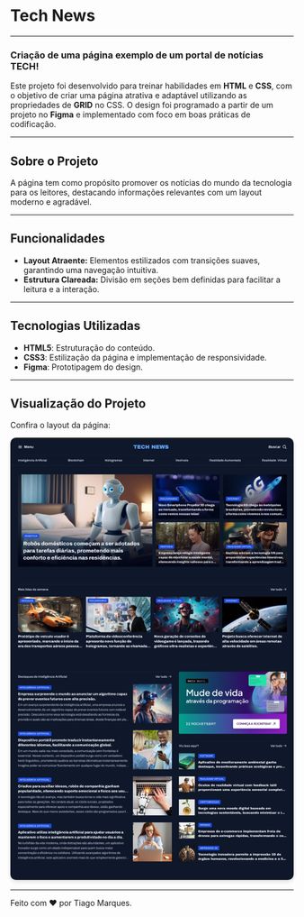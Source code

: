 # Tech News

___

### Criação de uma página exemplo de um portal de notícias TECH!

Este projeto foi desenvolvido para treinar habilidades em **HTML** e **CSS**, com o objetivo de criar uma página atrativa e adaptável utilizando as propriedades de **GRID** no CSS. O design foi programado a partir de um projeto no **Figma** e implementado com foco em boas práticas de codificação.

---

## Sobre o Projeto

A página tem como propósito promover os notícias do mundo da tecnologia para os leitores, destacando informações relevantes com um layout moderno e agradável.

---

## Funcionalidades

- **Layout Atraente:** Elementos estilizados com transições suaves, garantindo uma navegação intuitiva.
- **Estrutura Clareada:** Divisão em seções bem definidas para facilitar a leitura e a interação.

---

## Tecnologias Utilizadas

- **HTML5**: Estruturação do conteúdo.
- **CSS3**: Estilização da página e implementação de responsividade.
- **Figma**: Prototipagem do design.

---

## Visualização do Projeto

Confira o layout da página:

<img src="capaProjeto.png" alt="Página modelo do Projeto" style="border-radius: 10px; box-shadow: 0 4px 6px rgba(0, 0, 0, 0.1);">

---

Feito com :heart: por Tiago Marques.